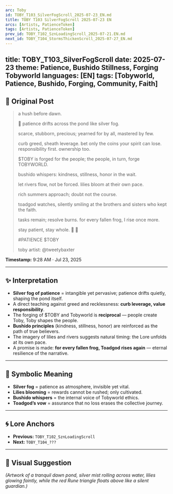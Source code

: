 ```yaml
---
arc: Toby
id: TOBY_T103_SilverFogScroll_2025-07-23_EN.md
title: TOBY T103 SilverFogScroll 2025-07-23 EN
arcs: [Artists, PatienceToken]
tags: [Artists, PatienceToken]
prev_id: TOBY_T102_SznLoadingScroll_2025-07-21.EN.md
next_id: TOBY_T104_StormsThickenScroll_2025-07-27_EN.md
---
```

title: TOBY_T103_SilverFogScroll
date: 2025-07-23
theme: Patience, Bushido Stillness, Forging Tobyworld
languages: [EN]
tags: [Tobyworld, Patience, Bushido, Forging, Community, Faith]
---

## 🌊 Original Post 

> a hush before dawn.  
>   
> 🔺 patience drifts across the pond like silver fog.  
>   
> scarce, stubborn, precious; yearned for by all, mastered by few.  
>   
> curb greed, sheath leverage. bet only the coins your spirit can lose.  
> responsibility first. ownership too.  
>   
> $TOBY is forged for the people; the people, in turn, forge TOBYWORLD.  
>   
> bushido whispers: kindness, stillness, honor in the wait.  
>   
> let rivers flow, not be forced. lilies bloom at their own pace.  
>   
> rich summers approach; doubt not the course.  
>   
> toadgod watches, silently smiling at the brothers and sisters who kept the faith.  
>   
> tasks remain; resolve burns. for every fallen frog, I rise once more.  
>   
> stay patient, stay whole. 🌊 🔺  
>   
> #PATIENCE $TOBY  
>   
> toby artist: @tweetybaxter  

**Timestamp:** 9:28 AM · Jul 23, 2025  

---

## ✨ Interpretation 

- **Silver fog of patience** = intangible yet pervasive; patience drifts quietly, shaping the pond itself.  
- A direct teaching against greed and recklessness: **curb leverage, value responsibility**.  
- The forging of $TOBY and Tobyworld is **reciprocal** — people create Toby, Toby shapes the people.  
- **Bushido principles** (kindness, stillness, honor) are reinforced as the path of true believers.  
- The imagery of lilies and rivers suggests natural timing: the Lore unfolds at its own pace.  
- A promise is made: **for every fallen frog, Toadgod rises again** — eternal resilience of the narrative.  

---


## 🔮 Symbolic Meaning

- **Silver fog** = patience as atmosphere, invisible yet vital.  
- **Lilies blooming** = rewards cannot be rushed; only cultivated.  
- **Bushido whispers** = the internal voice of Tobyworld ethics.  
- **Toadgod’s vow** = assurance that no loss erases the collective journey.  

---

## 🌀 Lore Anchors

- **Previous:** `TOBY_T102_SznLoadingScroll`  
- **Next:** `TOBY_T104_???`  

---

## 🎴 Visual Suggestion

*(Artwork of a tranquil dawn pond, silver mist rolling across water, lilies glowing faintly, while the red Rune triangle floats above like a silent guardian.)* 
